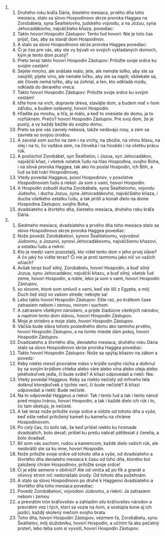 <ol>
  <li>
    <ol>
      <li>Druhého roku kráľa Dária, šiesteho mesiaca, prvého dňa toho mesiaca, stalo sa slovo Hospodinovo skrze proroka Haggea na Zorobábela, syna Šealtielovho, judského vojvodu, a na Jozuu, syna Jehocadákovho, najväčšieho kňaza, povediac:</li>
      <li>Takto hovorí Hospodin Zástupov: Tento ľud hovorí: Nie je toto čas prijsť, čas, aby sa staväl dom Hospodinov.</li>
      <li>A stalo sa slovo Hospodinovo skrze proroka Haggea povediac:</li>
      <li>Či je čas pre vás, aby ste vy bývali vo svojich vykladaných domoch, kým je tento dom pustý?</li>
      <li>Preto teraz takto hovorí Hospodin Zástupov: Priložte svoje srdce ku svojim cestám!</li>
      <li>Sejete mnoho, ale snášate málo; jete, ale nemáte toľko, aby ste sa nasýtili; pijete víno, ale nemáte toľko, aby ste sa napili; obliekate sa, ale človek nemá toľko, aby sa zohrial, a ten, kto odkladá mzdu, odkladá do deravého vreca.</li>
      <li>Takto hovorí Hospodin Zástupov: Priložte svoje srdce ku svojim cestám!</li>
      <li>Iďte hore na vrch, dopravte dreva, staväjte dom, a budem mať v ňom záľubu, a budem oslávený, hovorí Hospodin.</li>
      <li>Hľadíte po mnohu, a hľa, je málo, a keď to vnesiete do domu, ja to rozfúknem. Prečo? hovorí Hospodin Zástupov. Pre svoj dom, že je pustý, a vy každý bežíte do svojho domu.</li>
      <li>Preto sa pre vás zavrely nebesia, takže nedávajú rosy, a zem sa zavrela so svojou úrodou.</li>
      <li>A zavolal som sucho na zem i na vrchy, na zbožie, na vínnu šťavu, na olej i na to, čo vydáva zem, na človeka i na hovädo i na všetku prácu rúk.</li>
      <li>A poslúchol Zorobábel, syn Šealtielov, i Jozua, syn Jehocadákov, najväčší kňaz, i všetok ostatok ľudu na hlas Hospodina, svojho Boha, i na slová proroka Haggea, tak ako ho poslal Hospodin, ich Bôh, a ľud sa bál tvári Hospodinovej.</li>
      <li>Vtedy povedal Haggeus, posol Hospodinov, v posolstve Hospodinovom ľudu a riekol: Ja som s vami, hovorí Hospodin.</li>
      <li>A Hospodin zobudil ducha Zorobábela, syna Šealtielovho, vojvodu Júdovho, i ducha Jozuu, syna Jehocadákovho, najväčšieho kňaza, i ducha všetkého ostatku ľudu, a tak prišli a konali dielo na dome Hospodina Zástupov, svojho Boha,</li>
      <li>dvadsiateho a štvrtého dňa, šiesteho mesiaca, druhého roku kráľa Dária.</li>
    </ol>
  </li>
  <li>
    <ol>
      <li>Siedmeho mesiaca, dvadsiateho a prvého dňa toho mesiaca stalo sa slovo Hospodinovo skrze proroka Haggea povediac:</li>
      <li>Nože povedz Zorobábelovi, synovi Šealtielovmu, vojvodovi Júdovmu, a Jozuovi, synovi Jehocadákovmu, najväčšiemu kňazovi, a ostatku ľudu a riekni:</li>
      <li>Kto je medzi vami pozostalý, kto videl tento dom v jeho prvej sláve? A čo jaký ho vidíte teraz? Či nie je proti tamtomu jako nič vo vašich očiach?</li>
      <li>Avšak teraz buď silný, Zorobábelu, hovorí Hospodin, a buď silný Jozua, synu Jehocadákov, najväčší kňazu, a buď silný, všetok ľud zeme, hovorí Hospodin, a robte, lebo ja som s vami, hovorí Hospodin Zástupov,</li>
      <li>so slovom, ktoré som smluvil s vami, keď ste išli z Egypta, a môj Duch tiež stojí vo vašom strede; nebojte sa!</li>
      <li>Lebo takto hovorí Hospodin Zástupov: Ešte raz, po krátkom čase zatrasiem nebom i zemou, morom i suchom.</li>
      <li>A zatrasiem všetkými národami, a prijde žiadúcne všetkých národov, a naplním tento dom slávou, hovorí Hospodin Zástupov.</li>
      <li>Moje je striebro a moje zlato, hovorí Hospodin Zástupov.</li>
      <li>Väčšia bude sláva tohoto posledného domu ako tamtoho prvého, hovorí Hospodin Zástupov, a na tomto mieste dám pokoj, hovorí Hospodin Zástupov.</li>
      <li>Dvadsiateho a štvrtého dňa, deviateho mesiaca, druhého roku Dária stalo sa slovo Hospodinovo skrze proroka Haggea povediac:</li>
      <li>Takto hovorí Hospodin Zástupov: Nože sa opýtaj kňazov na zákon a povedz:</li>
      <li>Keby niekto niesol posviatne mäso v krýdle svojho rúcha a dotknul by sa svojím krýdlom chleba alebo váre alebo vína alebo oleja alebo jekéhokoľvek jedla, či bude sväté? A kňazi odpovedali a riekli: Nie.</li>
      <li>Vtedy povedal Haggeus: Keby sa niekto nečistý od mŕtveho tela dotknul ktorejkoľvek z týchto vecí, či bude nečisté? A kňazi odpovedali a riekli: Bude nečisté.</li>
      <li>Na to odpovedal Haggeus a riekol: Tak i tento ľud a tak i tento národ pred mojou tvárou, hovorí Hospodin, a tak i každé dielo ich rúk i to, čo tam obetujú, je nečisté.</li>
      <li>A tak teraz nože priložte svoje srdce a vidzte od tohoto dňa a vyše, keď ešte nebol priložený kameň ku kameňu na chráme Hospodinovom.</li>
      <li>Po celý čas, čo bolo tak, že keď prišiel niekto ku hromade dvadsiatich, bolo desať; prišiel ku prešu nabrať päťdesiat z čereňa, a bolo dvadsať.</li>
      <li>Bil som vás suchom, rudou a kamencom, každé dielo vašich rúk, ale neobrátili ste sa ku mne, hovorí Hospodin.</li>
      <li>Nože priložte svoje srdce od tohoto dňa a vyše, od dvadsiateho a štvrtého dňa deviateho mesiaca k času od toho dňa, ktorého bol založený chrám Hospodinov, priložte svoje srdce!</li>
      <li>Či je ešte semeno v obilnici? Ale od viniča až po fík a granát a olivový strom nič nedonášalo úrody. Od tohoto dňa požehnám.</li>
      <li>A stalo sa slovo Hospodinovo po druhé k Haggeovi dvadsiateho a štvrtého dňa toho mesiaca povediac:</li>
      <li>Povedz Zorobábelovi, vojvodovi Júdovmu, a riekni: Ja zatrasiem nebom i zemou</li>
      <li>a prevrátim trón kráľovstiev a zahladím silu kráľovstiev národov a prevrátim voz i tých, ktorí sa vozia na ňom, a sostúpia kone aj ich jazdci, každý skolený mečom svojho brata.</li>
      <li>Toho dňa, hovorí Hospodin Zástupov, vezmem ťa, Zorobábelu, synu Šealtielov, môj služobníku, hovorí Hospodin, a učiním ťa ako pečatný prsteň, lebo teba som si vyvolil, hovorí Hospodin Zástupov.</li>
    </ol>
  </li>
</ol>